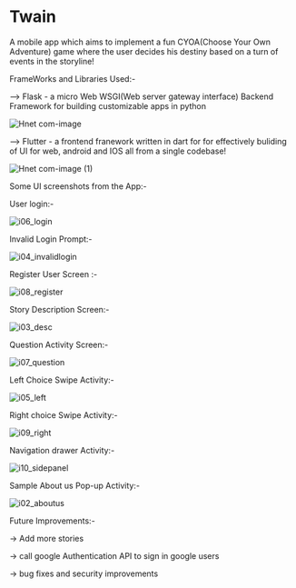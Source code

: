# Twain
A mobile app which aims to implement a fun CYOA(Choose Your Own Adventure) game where the user decides his destiny based on a turn of events in the storyline!

FrameWorks and Libraries Used:- 

--> Flask - a micro Web WSGI(Web server gateway interface) Backend Framework for building customizable apps in python


![Hnet com-image](https://user-images.githubusercontent.com/60535124/117579716-c6a20780-b111-11eb-80a9-0657feaacb63.png)


--> Flutter - a frontend franework written in dart for for effectively buliding of UI for web, android and IOS all from a single codebase! 


![Hnet com-image (1)](https://user-images.githubusercontent.com/60535124/117579764-036dfe80-b112-11eb-8db8-723f35fdeb38.png)



Some UI screenshots from the App:- 

User login:- 

![i06_login](https://user-images.githubusercontent.com/60535124/117580091-d6bae680-b113-11eb-987d-c02afef0b843.jpg)



Invalid Login Prompt:- 


![i04_invalidlogin](https://user-images.githubusercontent.com/60535124/117580095-dd495e00-b113-11eb-88b7-d7f1f5bf8d96.jpg)



Register User Screen :- 


![i08_register](https://user-images.githubusercontent.com/60535124/117580098-e3d7d580-b113-11eb-9c9d-01ce1810cbbe.jpg)



Story Description Screen:- 


![i03_desc](https://user-images.githubusercontent.com/60535124/117580105-ea664d00-b113-11eb-8767-ba72e5a89556.jpg)



Question Activity Screen:- 


![i07_question](https://user-images.githubusercontent.com/60535124/117580109-f05c2e00-b113-11eb-8057-bdf18dfe34dd.jpg)



Left Choice Swipe Activity:- 


![i05_left](https://user-images.githubusercontent.com/60535124/117580116-f3efb500-b113-11eb-8715-19e51e8a96b4.jpg)



Right choice Swipe Activity:-


![i09_right](https://user-images.githubusercontent.com/60535124/117580118-f81bd280-b113-11eb-9e5f-c703f5237cc0.jpg)



Navigation drawer Activity:- 


![i10_sidepanel](https://user-images.githubusercontent.com/60535124/117580133-11248380-b114-11eb-9e43-1d902db612dc.jpg)



Sample About us Pop-up Activity:- 


![i02_aboutus](https://user-images.githubusercontent.com/60535124/117580131-0bc73900-b114-11eb-8507-563db5252401.jpg)


Future Improvements:- 

-> Add more stories

-> call google Authentication API to sign in google users

-> bug fixes and security improvements

